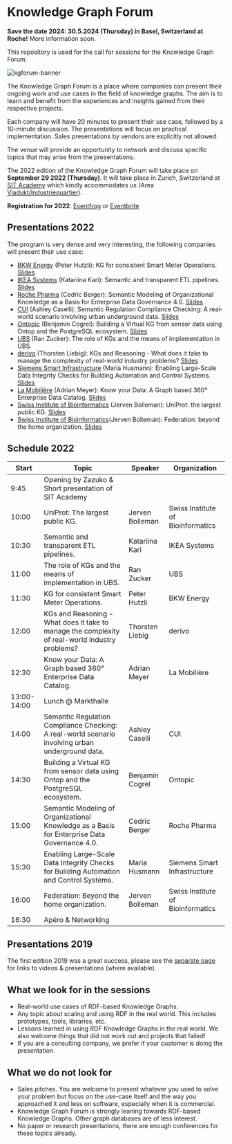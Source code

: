# Knowledge Graph Forum

**Save the date 2024: 30.5.2024 (Thursday) in Basel, Switzerland at Roche!** More information soon.


This repository is used for the call for sessions for the Knowledge Graph Forum. 

![kgforum-banner](https://user-images.githubusercontent.com/583021/189692188-f21d21fb-1e89-4370-a9e2-ee22f58db77e.jpg)

The Knowledge Graph Forum is a place where companies can present their ongoing work and use cases in the field of knowledge graphs. The aim is to learn and benefit from the experiences and insights gained from their respective projects.

Each company will have 20 minutes to present their use case, followed by a 10-minute discussion. The presentations will focus on practical implementation. Sales presentations by vendors are explicitly not allowed.

The venue will provide an opportunity to network and discuss specific topics that may arise from the presentations.

The 2022 edition of the Knowledge Graph Forum will take place on **September 29 2022 (Thursday)**. It will take place in Zurich, Switzerland at [SIT Academy](https://sit.academy/) which kindly accommodates us (Area [Viadukt/Industriequartier](https://goo.gl/maps/jNkep5FNytVGFMRF7)).

**Registration for 2022**: [Eventfrog](https://eventfrog.ch/de/p/wissenschaft-und-technik/knowledge-graph-forum-2022-en-6972880506569257209.html) or [Eventbrite](https://www.eventbrite.fr/e/knowledge-graph-forum-2022-en-tickets-415903587827)

## Presentations 2022

The program is very dense and very interesting, the following companies will present their use case:

* [BKW Energy](https://github.com/zazuko/knowledge-graph-forum/issues/20) (Peter Hutzli): KG for consistent Smart Meter Operations. [Slides](2022/Zazuko_KG_Forum_2022-BKW_Smart_Meter.pdf)
* [IKEA Systems](https://github.com/zazuko/knowledge-graph-forum/issues/19) (Katariina Kari): Semantic and transparent ETL pipelines. [Slides](2022/Zazuko_KG_Forum_2022-Ikea_Semantic_ETL_Pipelines.pdf)
* [Roche Pharma](https://github.com/zazuko/knowledge-graph-forum/issues/18) (Cedric Berger): Semantic Modeling of Organizational Knowledge as a Basis for Enterprise Data Governance 4.0. [Slides](2022/Zazuko_KG_Forum_2022-Roche_Data_Governance_4.0.pdf)
* [CUI](https://github.com/zazuko/knowledge-graph-forum/issues/17) (Ashley Caselli): Semantic Regulation Compliance Checking: A real-world scenario involving urban underground data. [Slides](2022/Zazuko_KG_Forum_2022-CUI_Semantic_Regulation_Compliance.pdf)
* [Ontopic](https://github.com/zazuko/knowledge-graph-forum/issues/16) (Benjamin Cogrel): Building a Virtual KG from sensor data using Ontop and the PostgreSQL ecosystem. [Slides](2022/Zazuko_KG_Forum_2022-Ontopic_Virtual_KG.pdf)
* [UBS](https://github.com/zazuko/knowledge-graph-forum/issues/15) (Ran Zucker): The role of KGs and the means of implementation in UBS.
* [derivo](https://github.com/zazuko/knowledge-graph-forum/issues/14) (Thorsten Liebig): KGs and Reasoning - What does it take to manage the complexity of real-world industry problems? [Slides](2022/Zazuko_KG_Forum_2022-derivo-KG_and_Reasoning.pdf)
* [Siemens Smart Infrastructure](https://github.com/zazuko/knowledge-graph-forum/issues/13) (Maria Husmann): Enabling Large-Scale Data Integrity Checks for Building Automation and Control Systems. [Slides](2022/Zazuko_KG_Forum_2022-Siemens_Data_Integrity.pdf)
* [La Mobilière](https://github.com/zazuko/knowledge-graph-forum/issues/12) (Adrian Meyer): Know your Data: A Graph based 360° Enterprise  Data Catalog. [Slides](2022/Zazuko_KG_Forum_2022-La_Mobiliere_Data_Catalog.pdf)
* [Swiss Institute of Bioinformatics](https://github.com/zazuko/knowledge-graph-forum/issues/10) (Jerven Bolleman): UniProt: the largest public KG. [Slides](2022/Zazuko_KG_Forum_2022-Uniprot_largest_public_KG.pdf)
* [Swiss Institute of Bioinformatics](https://github.com/zazuko/knowledge-graph-forum/issues/11)(Jerven Bolleman): Federation: beyond the home organization. [Slides](2022/Zazuko_KG_Forum_2022-Federation_beyond_home.pdf)

## Schedule 2022

| Start       | Topic                                                        | Speaker         | Organization                      |
| ----------- | ------------------------------------------------------------ | --------------- | --------------------------------- |
| 9:45        | Opening by Zazuko & Short presentation of SIT Academy        |                 |                                   |
| 10:00       | UniProt: The largest public KG.                              | Jerven Bolleman | Swiss Institute of Bioinformatics |
| 10:30       | Semantic and transparent ETL pipelines.                      | Katariina Kari  | IKEA Systems                      |
| 11:00       | The role of KGs and the means of implementation in UBS.      | Ran Zucker      | UBS                               |
| 11:30       | KG for consistent Smart Meter Operations.                    | Peter Hutzli    | BKW Energy                        |
| 12:00       | KGs and Reasoning - What does it take to manage the complexity of real-world industry problems? | Thorsten Liebig | derivo                            |
| 12:30       | Know your Data: A Graph based 360° Enterprise Data Catalog.  | Adrian Meyer    | La Mobilière                      |
| 13:00-14:00 | Lunch @ Markthalle                                           |                 |                                   |
| 14:00       | Semantic Regulation Compliance Checking: A real-world scenario involving urban underground data. | Ashley Caselli  | CUI                               |
| 14:30       | Building a Virtual KG from sensor data using Ontop and the PostgreSQL ecosystem. | Benjamin Cogrel | Ontopic                           |
| 15:00       | Semantic Modeling of Organizational Knowledge as a Basis for Enterprise Data Governance 4.0. | Cedric Berger   | Roche Pharma                      |
| 15:30       | Enabling Large-Scale Data Integrity Checks for Building Automation and Control Systems. | Maria Husmann   | Siemens Smart Infrastructure      |
| 16:00       | Federation: Beyond the home organization.                    | Jerven Bolleman | Swiss Institute of Bioinformatics |
| 16:30       | Apéro & Networking                                           |                 |                                   |


## Presentations 2019

The first edition 2019 was a great success, please see the [separate page](2019/README.md) for links to videos & presentations (where available).

## What we look for in the sessions

* Real-world use cases of RDF-based Knowledge Graphs.
* Any topic about scaling and using RDF in the real world. This includes prototypes, tools, libraries, etc.
* Lessons learned in using RDF Knowledge Graphs in the real world. We also welcome things that did not work out and projects that failed!
* If you are a consulting company, we prefer if your customer is doing the presentation.

## What we do not look for

* Sales pitches. You are welcome to present whatever you used to solve your problem but focus on the use-case itself and the way you approached it and less on software, especially when it is commercial.
* Knowledge Graph Forum is strongly leaning towards RDF-based Knowledge Graphs. Other graph databases are of less interest.
* No paper or research presentations, there are enough conferences for these topics already.
